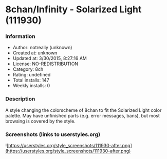# 8chan/Infinity - Solarized Light (111930)

### Information
- Author: notreally (unknown)
- Created at: unknown
- Updated at: 3/30/2015, 8:27:16 AM
- License: NO-REDISTRIBUTION
- Category: 8ch
- Rating: undefined
- Total installs: 147
- Weekly installs: 0


### Description
A style changing the colorscheme of 8chan to fit the Solarized Light color palette. May have unfinished parts (e.g. error messages, bans), but most browsing is covered by the style.


### Screenshots (links to userstyles.org)
![https://userstyles.org/style_screenshots/111930-after.png](https://userstyles.org/style_screenshots/111930-after.png)


